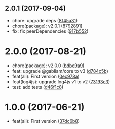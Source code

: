 <a name="2.0.1"></a>
## 2.0.1 (2017-09-04)

* chore: upgrade deps ([8145a31](https://github.com/gabliam/log4js/commit/8145a31))
* chore(package): v2.0.1 ([8792891](https://github.com/gabliam/log4js/commit/8792891))
* fix: fix peerDependencies ([917b552](https://github.com/gabliam/log4js/commit/917b552))



<a name="2.0.0"></a>
# 2.0.0 (2017-08-21)

* chore(package): v2.0.0 ([bdbe9a9](https://github.com/gabliam/log4js/commit/bdbe9a9))
* feat: upgrade @gabliam/core to v3 ([d784c5b](https://github.com/gabliam/log4js/commit/d784c5b))
* feat(all): First version ([0ec978a](https://github.com/gabliam/log4js/commit/0ec978a))
* feat(log4js): upgrade log4js v1 to v2 ([73193c3](https://github.com/gabliam/log4js/commit/73193c3))
* test: add tests ([d46f1c8](https://github.com/gabliam/log4js/commit/d46f1c8))



<a name="1.0.0"></a>
# 1.0.0 (2017-06-21)

* feat(all): First version ([37dc6b8](https://github.com/gabliam/log4js/commit/37dc6b8))



